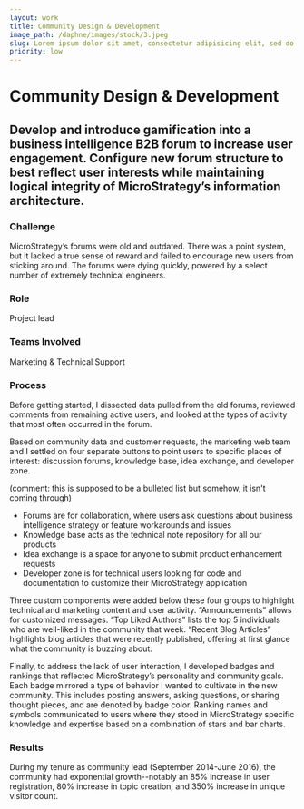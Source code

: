 ```yaml
---
layout: work
title: Community Design & Development
image_path: /daphne/images/stock/3.jpeg
slug: Lorem ipsum dolor sit amet, consectetur adipisicing elit, sed do eiusmod tempor incididunt ut labore et dolore magna aliqua.
priority: low
---
```


# Community Design & Development
## Develop and introduce gamification into a business intelligence B2B forum to increase user engagement. Configure new forum structure to best reflect user interests while maintaining logical integrity of MicroStrategy’s information architecture. 

### Challenge 
MicroStrategy’s forums were old and outdated. There was a point system, but it lacked a true sense of reward and failed to encourage new users from sticking around. The forums were dying quickly, powered by a select number of extremely technical engineers. 

### Role
Project lead

### Teams Involved 
Marketing & Technical Support 

### Process
Before getting started, I dissected data pulled from the old forums, reviewed comments from remaining active users, and looked at the types of activity that most often occurred in the forum. 

Based on community data and customer requests, the marketing web team and I settled on four separate buttons to point users to specific places of interest: discussion forums, knowledge base, idea exchange, and developer zone. 

(comment: this is supposed to be a bulleted list but somehow, it isn't coming through)

- Forums are for collaboration, where users ask questions about business intelligence strategy or feature workarounds and issues
- Knowledge base acts as the technical note repository for all our products
- Idea exchange is a space for anyone to submit product enhancement requests
- Developer zone is for technical users looking for code and documentation to customize their MicroStrategy application

Three custom components were added below these four groups to highlight technical and marketing content and user activity. “Announcements” allows for customized messages. “Top Liked Authors” lists the top 5 individuals who are well-liked in the community that week. “Recent Blog Articles” highlights blog articles that were recently published, offering at first glance what the community is buzzing about.

Finally, to address the lack of user interaction, I developed badges and rankings that reflected MicroStrategy’s personality and community goals. Each badge mirrored a type of behavior I wanted to cultivate in the new community. This includes posting answers, asking questions, or sharing thought pieces, and are denoted by badge color. Ranking names and symbols communicated to users where they stood in MicroStrategy specific knowledge and expertise based on a combination of stars and bar charts. 

### Results

During my tenure as community lead (September 2014-June 2016), the community had exponential growth--notably an 85% increase in user registration, 80% increase in topic creation, and 350% increase in unique visitor count. 